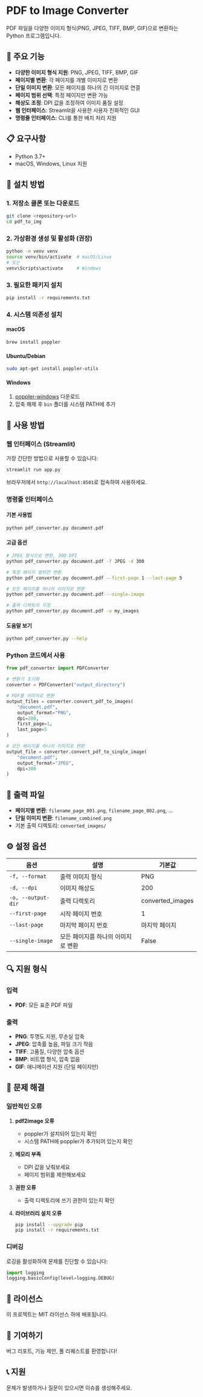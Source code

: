 # PDF to Image Converter

PDF 파일을 다양한 이미지 형식(PNG, JPEG, TIFF, BMP, GIF)으로 변환하는 Python 프로그램입니다.

## 🚀 주요 기능

- **다양한 이미지 형식 지원**: PNG, JPEG, TIFF, BMP, GIF
- **페이지별 변환**: 각 페이지를 개별 이미지로 변환
- **단일 이미지 변환**: 모든 페이지를 하나의 긴 이미지로 연결
- **페이지 범위 선택**: 특정 페이지만 변환 가능
- **해상도 조정**: DPI 값을 조정하여 이미지 품질 설정
- **웹 인터페이스**: Streamlit을 사용한 사용자 친화적인 GUI
- **명령줄 인터페이스**: CLI를 통한 배치 처리 지원

## 📋 요구사항

- Python 3.7+
- macOS, Windows, Linux 지원

## 🔧 설치 방법

### 1. 저장소 클론 또는 다운로드
```bash
git clone <repository-url>
cd pdf_to_img
```

### 2. 가상환경 생성 및 활성화 (권장)
```bash
python -m venv venv
source venv/bin/activate  # macOS/Linux
# 또는
venv\Scripts\activate     # Windows
```

### 3. 필요한 패키지 설치
```bash
pip install -r requirements.txt
```

### 4. 시스템 의존성 설치

#### macOS
```bash
brew install poppler
```

#### Ubuntu/Debian
```bash
sudo apt-get install poppler-utils
```

#### Windows
1. [poppler-windows](https://github.com/oschwartz10612/poppler-windows/releases) 다운로드
2. 압축 해제 후 `bin` 폴더를 시스템 PATH에 추가

## 🎯 사용 방법

### 웹 인터페이스 (Streamlit)

가장 간단한 방법으로 사용할 수 있습니다:

```bash
streamlit run app.py
```

브라우저에서 `http://localhost:8501`로 접속하여 사용하세요.

### 명령줄 인터페이스

#### 기본 사용법
```bash
python pdf_converter.py document.pdf
```

#### 고급 옵션
```bash
# JPEG 형식으로 변환, 300 DPI
python pdf_converter.py document.pdf -f JPEG -d 300

# 특정 페이지 범위만 변환
python pdf_converter.py document.pdf --first-page 1 --last-page 5

# 모든 페이지를 하나의 이미지로 변환
python pdf_converter.py document.pdf --single-image

# 출력 디렉토리 지정
python pdf_converter.py document.pdf -o my_images
```

#### 도움말 보기
```bash
python pdf_converter.py --help
```

### Python 코드에서 사용

```python
from pdf_converter import PDFConverter

# 변환기 초기화
converter = PDFConverter("output_directory")

# PDF를 이미지로 변환
output_files = converter.convert_pdf_to_images(
    "document.pdf",
    output_format="PNG",
    dpi=200,
    first_page=1,
    last_page=5
)

# 모든 페이지를 하나의 이미지로 변환
output_file = converter.convert_pdf_to_single_image(
    "document.pdf",
    output_format="JPEG",
    dpi=300
)
```

## 📁 출력 파일

- **페이지별 변환**: `filename_page_001.png`, `filename_page_002.png`, ...
- **단일 이미지 변환**: `filename_combined.png`
- 기본 출력 디렉토리: `converted_images/`

## ⚙️ 설정 옵션

| 옵션 | 설명 | 기본값 |
|------|------|--------|
| `-f, --format` | 출력 이미지 형식 | PNG |
| `-d, --dpi` | 이미지 해상도 | 200 |
| `-o, --output-dir` | 출력 디렉토리 | converted_images |
| `--first-page` | 시작 페이지 번호 | 1 |
| `--last-page` | 마지막 페이지 번호 | 마지막 페이지 |
| `--single-image` | 모든 페이지를 하나의 이미지로 변환 | False |

## 🔍 지원 형식

### 입력
- **PDF**: 모든 표준 PDF 파일

### 출력
- **PNG**: 투명도 지원, 무손실 압축
- **JPEG**: 압축률 높음, 파일 크기 작음
- **TIFF**: 고품질, 다양한 압축 옵션
- **BMP**: 비트맵 형식, 압축 없음
- **GIF**: 애니메이션 지원 (단일 페이지만)

## 🐛 문제 해결

### 일반적인 오류

1. **pdf2image 오류**
   - poppler가 설치되어 있는지 확인
   - 시스템 PATH에 poppler가 추가되어 있는지 확인

2. **메모리 부족**
   - DPI 값을 낮춰보세요
   - 페이지 범위를 제한해보세요

3. **권한 오류**
   - 출력 디렉토리에 쓰기 권한이 있는지 확인

4. **라이브러리 설치 오류**
   ```bash
   pip install --upgrade pip
   pip install -r requirements.txt
   ```

### 디버깅

로깅을 활성화하여 문제를 진단할 수 있습니다:

```python
import logging
logging.basicConfig(level=logging.DEBUG)
```

## 📝 라이선스

이 프로젝트는 MIT 라이선스 하에 배포됩니다.

## 🤝 기여하기

버그 리포트, 기능 제안, 풀 리퀘스트를 환영합니다!

## 📞 지원

문제가 발생하거나 질문이 있으시면 이슈를 생성해주세요.
